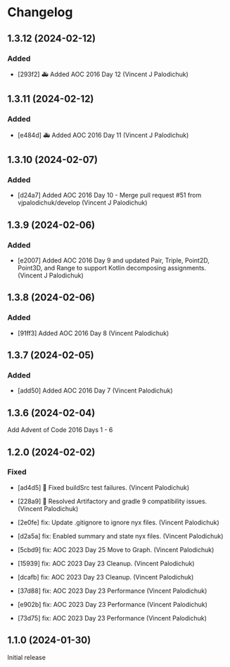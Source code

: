 # Changelog


## 1.3.12 (2024-02-12)

### Added

* [293f2] :ambulance: Added AOC 2016 Day 12 (Vincent J Palodichuk)

## 1.3.11 (2024-02-12)

### Added

* [e484d] :ambulance: Added AOC 2016 Day 11 (Vincent J Palodichuk)

## 1.3.10 (2024-02-07)

### Added

* [d24a7] Added AOC 2016 Day 10 - Merge pull request #51 from vjpalodichuk/develop (Vincent J Palodichuk)

## 1.3.9 (2024-02-06)

### Added

* [e2007] Added AOC 2016 Day 9 and updated Pair, Triple, Point2D, 
Point3D, and Range to support Kotlin decomposing assignments.(Vincent J Palodichuk)

## 1.3.8 (2024-02-06)

### Added

* [91ff3] Added AOC 2016 Day 8 (Vincent Palodichuk)

## 1.3.7 (2024-02-05)

### Added

* [add50] Added AOC 2016 Day 7 (Vincent Palodichuk)

## 1.3.6 (2024-02-04)

Add Advent of Code 2016 Days 1 - 6

## 1.2.0 (2024-02-02)

### Fixed

* [ad4d5] :bug: Fixed buildSrc test failures. (Vincent Palodichuk)

* [228a9] :bug: Resolved Artifactory and gradle 9 compatibility issues. (Vincent Palodichuk)

* [2e0fe] fix: Update .gitignore to ignore nyx files. (Vincent Palodichuk)

* [d2a5a] fix: Enabled summary and state nyx files. (Vincent Palodichuk)

* [5cbd9] fix: AOC 2023 Day 25 Move to Graph. (Vincent Palodichuk)

* [15939] fix: AOC 2023 Day 23 Cleanup. (Vincent Palodichuk)

* [dcafb] fix: AOC 2023 Day 23 Cleanup. (Vincent Palodichuk)

* [37d88] fix: AOC 2023 Day 23 Performance (Vincent Palodichuk)

* [e902b] fix: AOC 2023 Day 23 Performance (Vincent Palodichuk)

* [73d75] fix: AOC 2023 Day 23 Performance (Vincent Palodichuk)

## 1.1.0 (2024-01-30)

Initial release
